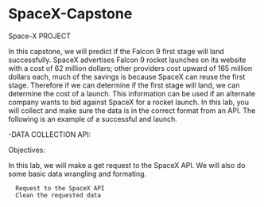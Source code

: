 # SpaceX-Capstone

Space-X PROJECT

In this capstone, we will predict if the Falcon 9 first stage will land successfully. SpaceX advertises Falcon 9 rocket launches on its website with a cost of 62 million dollars; other providers cost upward of 165 million dollars each, much of the savings is because SpaceX can reuse the first stage. Therefore if we can determine if the first stage will land, we can determine the cost of a launch. This information can be used if an alternate company wants to bid against SpaceX for a rocket launch. In this lab, you will collect and make sure the data is in the correct format from an API. The following is an example of a successful and launch.


-DATA COLLECTION API:
  
  Objectives:

  In this lab, we will make a get request to the SpaceX API. We will also do some basic data wrangling and formating.

      Request to the SpaceX API
      Clean the requested data

